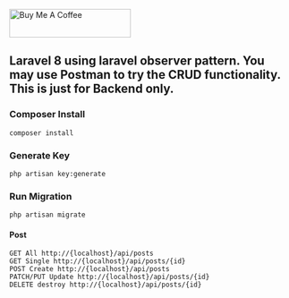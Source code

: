 <a href="https://www.buymeacoffee.com/jsafe00" target="_blank"><img src="https://cdn.buymeacoffee.com/buttons/default-black.png" alt="Buy Me A Coffee" style="height: 51px !important;width: 217px !important;" ></a>

## Laravel 8 using laravel observer pattern. You may use Postman to try the CRUD functionality. This is just for Backend only.

### Composer Install
```
composer install
```

### Generate Key
```
php artisan key:generate
```

### Run Migration
```
php artisan migrate
```

#### Post

```
GET All http://{localhost}/api/posts
GET Single http://{localhost}/api/posts/{id}
POST Create http://{localhost}/api/posts
PATCH/PUT Update http://{localhost}/api/posts/{id}
DELETE destroy http://{localhost}/api/posts/{id}
```

